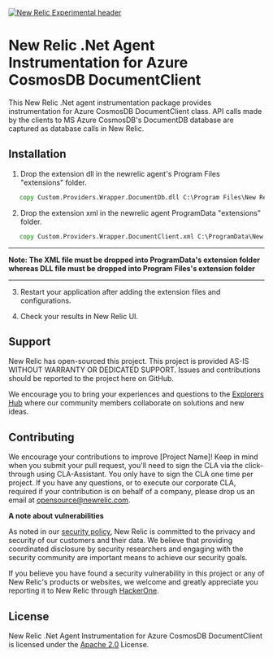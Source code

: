 [![New Relic Experimental header](https://github.com/newrelic/opensource-website/raw/master/src/images/categories/Experimental.png)](https://opensource.newrelic.com/oss-category/#new-relic-experimental)

# New Relic .Net Agent Instrumentation for Azure CosmosDB DocumentClient

This New Relic .Net agent instrumentation package provides instrumentation for Azure CosmosDB DocumentClient class. API calls made by the clients to MS Azure CosmosDB's DocumentDB database are captured as database calls in New Relic.


## Installation

1. Drop the extension dll in the newrelic agent's Program Files "extensions" folder.

```cmd
   copy Custom.Providers.Wrapper.DocumentDb.dll C:\Program Files\New Relic\.NET Agent\netframework\Extensions
```

2. Drop the extension xml in the newrelic agent ProgramData "extensions" folder.

```cmd
   copy Custom.Providers.Wrapper.DocumentClient.xml C:\ProgramData\New Relic\.NET Agent\netframework\Extensions
```

***
**Note: The XML file must be dropped into ProgramData's extension folder whereas DLL file must be dropped into Program Files's extension folder**
***

3. Restart your application after adding the extension files and configurations.

4. Check your results in New Relic UI.


## Support

New Relic has open-sourced this project. This project is provided AS-IS WITHOUT WARRANTY OR DEDICATED SUPPORT. Issues and contributions should be reported to the project here on GitHub.

We encourage you to bring your experiences and questions to the [Explorers Hub](https://discuss.newrelic.com) where our community members collaborate on solutions and new ideas.


## Contributing

We encourage your contributions to improve [Project Name]! Keep in mind when you submit your pull request, you'll need to sign the CLA via the click-through using CLA-Assistant. You only have to sign the CLA one time per project. If you have any questions, or to execute our corporate CLA, required if your contribution is on behalf of a company, please drop us an email at opensource@newrelic.com.

**A note about vulnerabilities**

As noted in our [security policy](../../security/policy), New Relic is committed to the privacy and security of our customers and their data. We believe that providing coordinated disclosure by security researchers and engaging with the security community are important means to achieve our security goals.

If you believe you have found a security vulnerability in this project or any of New Relic's products or websites, we welcome and greatly appreciate you reporting it to New Relic through [HackerOne](https://hackerone.com/newrelic).

## License

New Relic .Net Agent Instrumentation for Azure CosmosDB DocumentClient is licensed under the [Apache 2.0](http://apache.org/licenses/LICENSE-2.0.txt) License.

